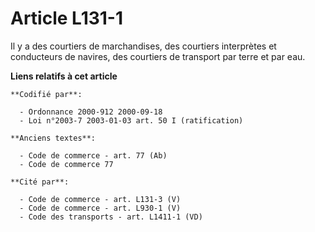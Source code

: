 # Article L131-1

Il y a des courtiers de marchandises, des courtiers interprètes et conducteurs de navires, des courtiers de transport par
terre et par eau.

**Liens relatifs à cet article**

	**Codifié par**:

	  - Ordonnance 2000-912 2000-09-18
	  - Loi n°2003-7 2003-01-03 art. 50 I (ratification)

	**Anciens textes**:

	  - Code de commerce - art. 77 (Ab)
	  - Code de commerce 77

	**Cité par**:

	  - Code de commerce - art. L131-3 (V)
	  - Code de commerce - art. L930-1 (V)
	  - Code des transports - art. L1411-1 (VD)

